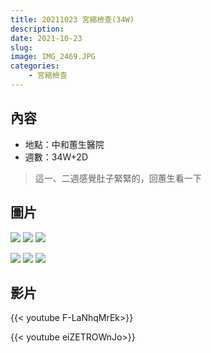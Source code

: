 ```yaml
---
title: 20211023 宮縮檢查(34W)
description: 
date: 2021-10-23
slug: 
image: IMG_2469.JPG
categories:
    - 宮縮檢查
---
```


## 內容

* 地點：中和蕙生醫院
* 週數：34W+2D

> 這一、二週感覺肚子緊緊的，回蕙生看一下

## 圖片

![](IMG_2468.JPG)  ![](IMG_2469.JPG)  ![](IMG_2470.JPG) 

![](IMG_2471.JPG)  ![](IMG_2471.JPG)  ![](IMG_2473.JPG) 

## 影片

{{< youtube F-LaNhqMrEk>}}

{{< youtube eiZETROWnJo>}}